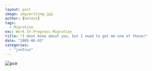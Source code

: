 ```yaml
---
layout: post
image: img/writing.jpg
author: [Helmut]
tags:
  - Migration
exc: Work In Progress Migration
title: "I dont know about you, but I need to get me one of these!"
date: "2005-06-03"
categories: 
  - "justcuz"
---
```


![](images/john.jpg "pce")
